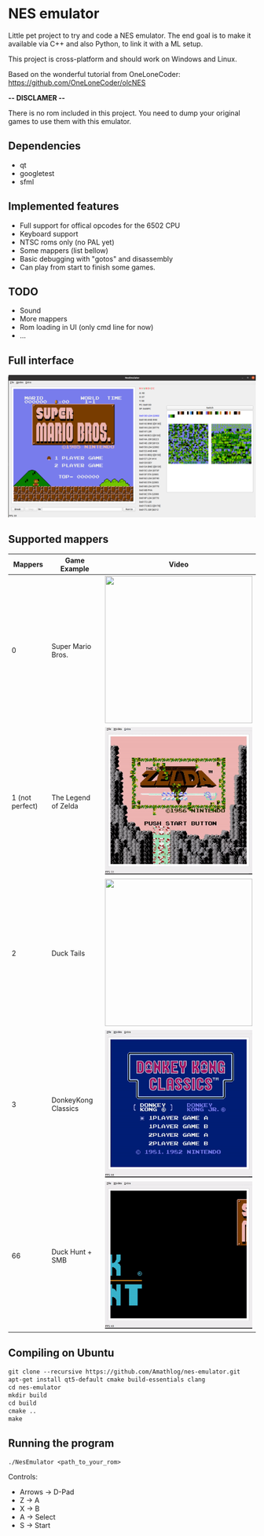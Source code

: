 # NES emulator

Little pet project to try and code a NES emulator. The end goal is to make it available via C++ and also Python, to link it with a ML setup.

This project is cross-platform and should work on Windows and Linux.

Based on the wonderful tutorial from OneLoneCoder: https://github.com/OneLoneCoder/olcNES

**-- DISCLAMER --**

There is no rom included in this project. You need to dump your original games to use them with this emulator.

## Dependencies
- qt
- googletest
- sfml

## Implemented features
- Full support for offical opcodes for the 6502 CPU
- Keyboard support
- NTSC roms only (no PAL yet)
- Some mappers (list bellow)
- Basic debugging with "gotos" and disassembly
- Can play from start to finish some games.

## TODO
- Sound
- More mappers
- Rom loading in UI (only cmd line for now)
- ...

## Full interface
<img src="images/debug.png">

## Supported mappers
| Mappers  | Game Example       | Video    |
| ----------------| ------------------- | -------- |
| 0               | Super Mario Bros.   | <img src="images/smb.gif" width="300" height="300" /> |
| 1 (not perfect) | The Legend of Zelda | <img src="images/zelda.gif" width="300" height="300" />  |
| 2               | Duck Tails          | <img src="images/ducktails.gif" width="300" height="300" />  |
| 3               | DonkeyKong Classics | <img src="images/dkclassics.gif" width="300" height="300" />  |
| 66              | Duck Hunt + SMB     | <img src="images/duckhunt.gif" width="300" height="300" />  |

## Compiling on Ubuntu
```
git clone --recursive https://github.com/Amathlog/nes-emulator.git
apt-get install qt5-default cmake build-essentials clang
cd nes-emulator
mkdir build
cd build
cmake ..
make
```

## Running the program
```
./NesEmulator <path_to_your_rom>
```

Controls:
* Arrows -> D-Pad
* Z -> A
* X -> B
* A -> Select
* S -> Start
